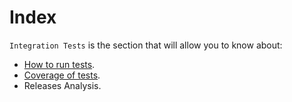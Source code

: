 # Index
`Integration Tests` is the section that will allow you to know about:
  * [How to run tests](https://github.com/wazuh/wazuh-qa/wiki/Integration-Tests-Parameters-guide).
  * [Coverage of tests](https://github.com/wazuh/wazuh-qa/wiki/Coverage).
  * Releases Analysis.


